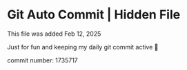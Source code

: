 # Git Auto Commit | Hidden File

This file was added Feb 12, 2025

Just for fun and keeping my daily git commit active 🤪

commit number: 1735717
